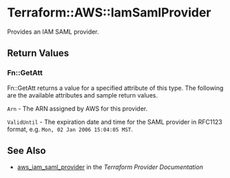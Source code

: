 # Terraform::AWS::IamSamlProvider

Provides an IAM SAML provider.

## Return Values

### Fn::GetAtt

Fn::GetAtt returns a value for a specified attribute of this type. The following are the available attributes and sample return values.

`Arn` - The ARN assigned by AWS for this provider.

`ValidUntil` - The expiration date and time for the SAML provider in RFC1123 format, e.g. `Mon, 02 Jan 2006 15:04:05 MST`.

## See Also

* [aws_iam_saml_provider](https://www.terraform.io/docs/providers/aws/r/iam_saml_provider.html) in the _Terraform Provider Documentation_